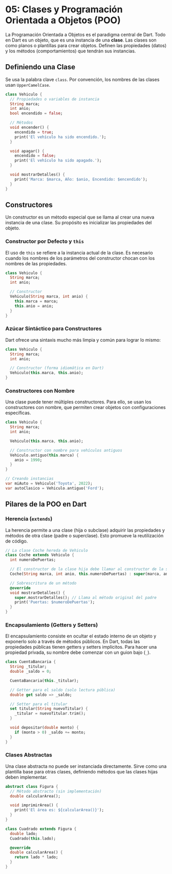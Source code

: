 # 05: Clases y Programación Orientada a Objetos (POO)

La Programación Orientada a Objetos es el paradigma central de Dart. Todo en Dart es un objeto, que es una instancia de una **clase**. Las clases son como planos o plantillas para crear objetos. Definen las propiedades (datos) y los métodos (comportamientos) que tendrán sus instancias.

## Definiendo una Clase

Se usa la palabra clave `class`. Por convención, los nombres de las clases usan `UpperCamelCase`.

```dart
class Vehiculo {
  // Propiedades o variables de instancia
  String marca;
  int anio;
  bool encendido = false;

  // Métodos
  void encender() {
    encendido = true;
    print('El vehículo ha sido encendido.');
  }

  void apagar() {
    encendido = false;
    print('El vehículo ha sido apagado.');
  }

  void mostrarDetalles() {
    print('Marca: $marca, Año: $anio, Encendido: $encendido');
  }
}
```

## Constructores

Un constructor es un método especial que se llama al crear una nueva instancia de una clase. Su propósito es inicializar las propiedades del objeto.

### Constructor por Defecto y `this`

El uso de `this` se refiere a la instancia actual de la clase. Es necesario cuando los nombres de los parámetros del constructor chocan con los nombres de las propiedades.

```dart
class Vehiculo {
  String marca;
  int anio;

  // Constructor
  Vehiculo(String marca, int anio) {
    this.marca = marca;
    this.anio = anio;
  }
}
```

### Azúcar Sintáctico para Constructores

Dart ofrece una sintaxis mucho más limpia y común para lograr lo mismo:

```dart
class Vehiculo {
  String marca;
  int anio;

  // Constructor (forma idiomática en Dart)
  Vehiculo(this.marca, this.anio);
}
```

### Constructores con Nombre

Una clase puede tener múltiples constructores. Para ello, se usan los constructores con nombre, que permiten crear objetos con configuraciones específicas.

```dart
class Vehiculo {
  String marca;
  int anio;

  Vehiculo(this.marca, this.anio);

  // Constructor con nombre para vehículos antiguos
  Vehiculo.antiguo(this.marca) {
    anio = 1990;
  }
}

// Creando instancias
var miAuto = Vehiculo('Toyota', 2022);
var autoClasico = Vehiculo.antiguo('Ford');
```

## Pilares de la POO en Dart

### Herencia (`extends`)

La herencia permite a una clase (hija o subclase) adquirir las propiedades y métodos de otra clase (padre o superclase). Esto promueve la reutilización de código.

```dart
// La clase Coche hereda de Vehiculo
class Coche extends Vehiculo {
  int numeroDePuertas;

  // El constructor de la clase hija debe llamar al constructor de la superclase
  Coche(String marca, int anio, this.numeroDePuertas) : super(marca, anio);

  // Sobrescritura de un método
  @override
  void mostrarDetalles() {
    super.mostrarDetalles(); // Llama al método original del padre
    print('Puertas: $numeroDePuertas');
  }
}
```

### Encapsulamiento (Getters y Setters)

El encapsulamiento consiste en ocultar el estado interno de un objeto y exponerlo solo a través de métodos públicos. En Dart, todas las propiedades públicas tienen getters y setters implícitos. Para hacer una propiedad privada, su nombre debe comenzar con un guion bajo (`_`).

```dart
class CuentaBancaria {
  String _titular;
  double _saldo = 0;

  CuentaBancaria(this._titular);

  // Getter para el saldo (solo lectura pública)
  double get saldo => _saldo;

  // Setter para el titular
  set titular(String nuevoTitular) {
    _titular = nuevoTitular.trim();
  }

  void depositar(double monto) {
    if (monto > 0) _saldo += monto;
  }
}
```

### Clases Abstractas

Una clase abstracta no puede ser instanciada directamente. Sirve como una plantilla base para otras clases, definiendo métodos que las clases hijas deben implementar.

```dart
abstract class Figura {
  // Método abstracto (sin implementación)
  double calcularArea();

  void imprimirArea() {
    print('El área es: ${calcularArea()}');
  }
}

class Cuadrado extends Figura {
  double lado;
  Cuadrado(this.lado);

  @override
  double calcularArea() {
    return lado * lado;
  }
}
```
